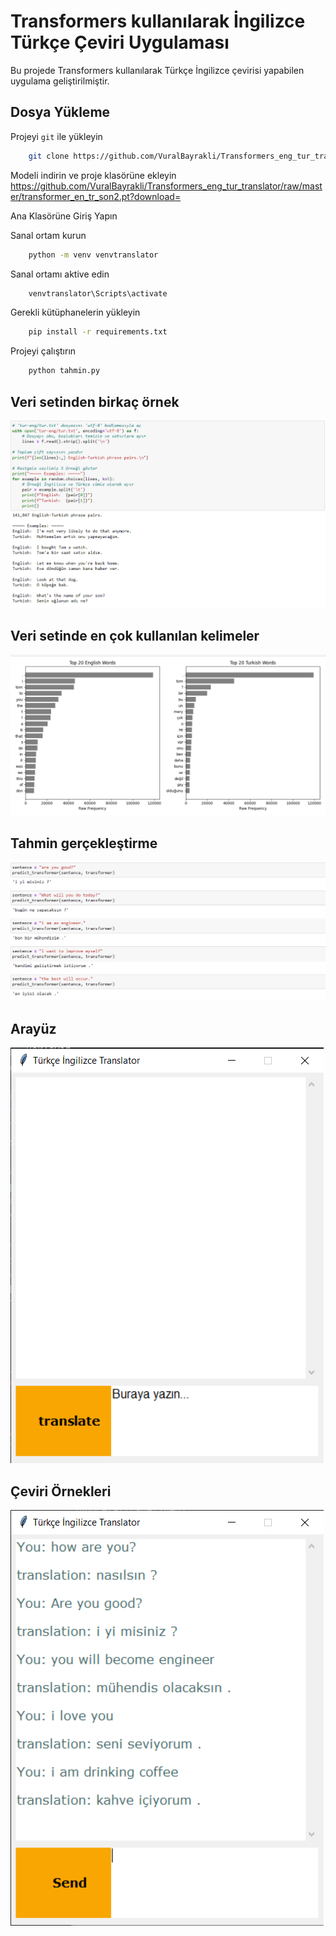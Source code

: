 
# Transformers kullanılarak İngilizce Türkçe Çeviri Uygulaması

Bu projede Transformers kullanılarak Türkçe İngilizce çevirisi yapabilen uygulama geliştirilmiştir.

## Dosya Yükleme

Projeyi `git` ile yükleyin

```bash
    git clone https://github.com/VuralBayrakli/Transformers_eng_tur_translator.git
```

Modeli indirin ve proje klasörüne ekleyin
https://github.com/VuralBayrakli/Transformers_eng_tur_translator/raw/master/transformer_en_tr_son2.pt?download=

Ana Klasörüne Giriş Yapın

Sanal ortam kurun

```bash
    python -m venv venvtranslator
```

Sanal ortamı aktive edin

```bash
    venvtranslator\Scripts\activate
```

Gerekli kütüphanelerin yükleyin
```bash
    pip install -r requirements.txt
```

Projeyi çalıştırın
```bash
    python tahmin.py
```

## Veri setinden birkaç örnek

![App Screenshot](https://github.com/VuralBayrakli/Transformers_eng_tur_translator/blob/master/screenshots/ss1.png)

## Veri setinde en çok kullanılan kelimeler

![App Screenshot](https://github.com/VuralBayrakli/Transformers_eng_tur_translator/blob/master/screenshots/ss4.png)

## Tahmin gerçekleştirme

![App Screenshot](https://github.com/VuralBayrakli/Transformers_eng_tur_translator/blob/master/screenshots/ss6.png)

## Arayüz

![App Screenshot](https://github.com/VuralBayrakli/Transformers_eng_tur_translator/blob/master/screenshots/ss10.png)

## Çeviri Örnekleri

![App Screenshot](https://github.com/VuralBayrakli/Transformers_eng_tur_translator/blob/master/screenshots/ss9.png)
